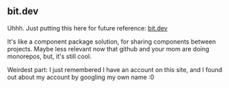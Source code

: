 ## bit.dev

Uhhh. Just putting this here for future reference: [bit.dev](https://bit.dev/)

It's like a component package solution, for sharing components between projects. Maybe less relevant now that github and your mom are doing monorepos, but, it's still cool.


Weirdest part: I just remembered I have an account on this site, and I found out about my account by googling my own name :0

